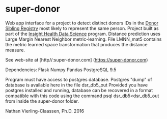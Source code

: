 # super-donor
Web app interface for a project to detect distinct donors IDs in the [Donor Sibling Registry](http://donorsiblingregistry.com) most likely to represent the same person. Project built as part of the [Insight Health Data Science](http://insighthealthdata.com) program. Distance prediction uses Large Margin Nearest Neighbor metric-learning. File LMNN_mat5 contains the metric learned space transformation that produces the distance measure. 

See web-site at [http//:super-donor.com] (https://super-donor.com)

Dependencies:
Flask
Numpy
Pandas
PostgreSQL 9.5

Program must have access to postgres database. Postgres "dump" of database is available here in the file dsr_db5_out
Provided you have postgres installed and running, database can be recovered in a format compatible with this code using the command psql dsr_db5<dsr_db5_out from inside the super-donor folder. 

Nathan Vierling-Claassen, Ph.D. 2016
